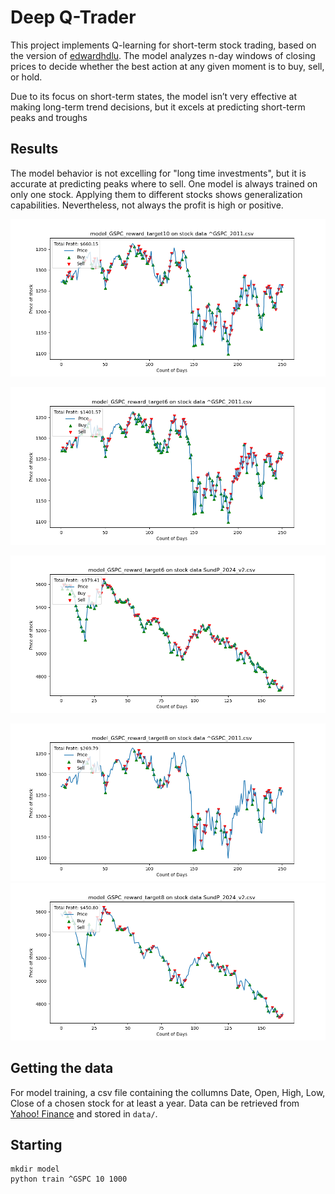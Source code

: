 # Deep Q-Trader

This project implements Q-learning for short-term stock trading, based on the version of [edwardhdlu](https://github.com/edwardhdlu/q-trader/tree/master). The model analyzes n-day windows of closing prices to decide whether the best action at any given moment is to buy, sell, or hold. 

Due to its focus on short-term states, the model isn’t very effective at making long-term trend decisions, but it excels at predicting short-term peaks and troughs

## Results

The model behavior is not excelling for "long time investments", but it is accurate at predicting peaks where to sell. One model is always trained on only one stock. Applying them to different stocks shows generalization capabilities. Nevertheless, not always the profit is high or positive. 

![Model1](https://github.com/leonard-creator/DQN_Trading/blob/main/graphs/Model_GSPC_reward_target10_on_GSPC_2011.png)

![Model2](https://github.com/leonard-creator/DQN_Trading/blob/main/graphs/Model_GSPC_reward_target6_on_GSPC_2011.png)

![Generalization](https://github.com/leonard-creator/DQN_Trading/blob/main/graphs/Model_GSPC_reward_target6_on_SundP_2024.png)

![Model3](https://github.com/leonard-creator/DQN_Trading/blob/main/graphs/Model_GSPC_reward_target8_on_GSPC_2011.png)
![Generalization_positive](https://github.com/leonard-creator/DQN_Trading/blob/main/graphs/Model_GSPC_reward_target8_on_SundP_2024.png)


## Getting the data 

For model training, a csv file containing the collumns Date, Open, High, Low, Close of a chosen stock for at least a year. Data can be retrieved from [Yahoo! Finance](https://ca.finance.yahoo.com/quote/%5EGSPC/history?p=%5EGSPC) and stored in `data/`.

## Starting 
```
mkdir model
python train ^GSPC 10 1000
```